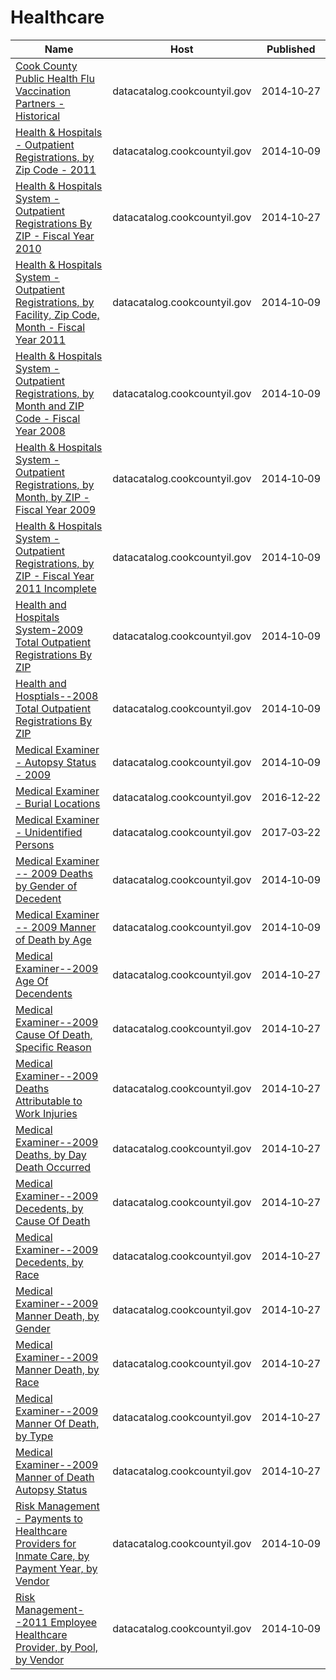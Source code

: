 # Healthcare

Name | Host | Published
---- | ---- | ---------
[Cook County Public Health Flu Vaccination Partners - Historical](../datasets/hmkq-r6bc.md) | datacatalog.cookcountyil.gov | 2014&#x2011;10&#x2011;27
[Health & Hospitals - Outpatient Registrations, by Zip Code - 2011](../datasets/rzkf-cucj.md) | datacatalog.cookcountyil.gov | 2014&#x2011;10&#x2011;09
[Health & Hospitals System - Outpatient Registrations By ZIP - Fiscal Year 2010](../datasets/jrkm-9x7q.md) | datacatalog.cookcountyil.gov | 2014&#x2011;10&#x2011;27
[Health & Hospitals System - Outpatient Registrations, by Facility, Zip Code, Month - Fiscal Year 2011](../datasets/wege-aen9.md) | datacatalog.cookcountyil.gov | 2014&#x2011;10&#x2011;09
[Health & Hospitals System - Outpatient Registrations, by Month and ZIP Code - Fiscal Year 2008](../datasets/sgmp-8x3i.md) | datacatalog.cookcountyil.gov | 2014&#x2011;10&#x2011;09
[Health & Hospitals System - Outpatient Registrations, by Month, by ZIP - Fiscal Year 2009](../datasets/8sns-q4rm.md) | datacatalog.cookcountyil.gov | 2014&#x2011;10&#x2011;09
[Health & Hospitals System - Outpatient Registrations, by ZIP - Fiscal Year 2011 Incomplete](../datasets/3ghu-xq7n.md) | datacatalog.cookcountyil.gov | 2014&#x2011;10&#x2011;09
[Health and Hospitals System-2009 Total Outpatient Registrations By ZIP](../datasets/c62y-v8ri.md) | datacatalog.cookcountyil.gov | 2014&#x2011;10&#x2011;09
[Health and Hosptials--2008 Total Outpatient Registrations By ZIP](../datasets/h2ke-7kt8.md) | datacatalog.cookcountyil.gov | 2014&#x2011;10&#x2011;09
[Medical Examiner - Autopsy Status - 2009](../datasets/frsh-8t6g.md) | datacatalog.cookcountyil.gov | 2014&#x2011;10&#x2011;09
[Medical Examiner - Burial Locations](../datasets/hc2f-evny.md) | datacatalog.cookcountyil.gov | 2016&#x2011;12&#x2011;22
[Medical Examiner - Unidentified Persons](../datasets/y8dh-5w5c.md) | datacatalog.cookcountyil.gov | 2017&#x2011;03&#x2011;22
[Medical Examiner -- 2009 Deaths by Gender of Decedent](../datasets/xbrr-cj6t.md) | datacatalog.cookcountyil.gov | 2014&#x2011;10&#x2011;09
[Medical Examiner -- 2009 Manner of Death by Age](../datasets/9gbd-zx5t.md) | datacatalog.cookcountyil.gov | 2014&#x2011;10&#x2011;09
[Medical Examiner--2009 Age Of Decendents](../datasets/frpz-jtq8.md) | datacatalog.cookcountyil.gov | 2014&#x2011;10&#x2011;27
[Medical Examiner--2009 Cause Of Death, Specific Reason](../datasets/djca-4khx.md) | datacatalog.cookcountyil.gov | 2014&#x2011;10&#x2011;27
[Medical Examiner--2009 Deaths Attributable to Work Injuries](../datasets/82zv-km3m.md) | datacatalog.cookcountyil.gov | 2014&#x2011;10&#x2011;27
[Medical Examiner--2009 Deaths, by Day Death Occurred](../datasets/tcy9-nzb9.md) | datacatalog.cookcountyil.gov | 2014&#x2011;10&#x2011;27
[Medical Examiner--2009 Decedents, by Cause Of Death](../datasets/ez5k-rxii.md) | datacatalog.cookcountyil.gov | 2014&#x2011;10&#x2011;27
[Medical Examiner--2009 Decedents, by Race](../datasets/nnih-e5uj.md) | datacatalog.cookcountyil.gov | 2014&#x2011;10&#x2011;27
[Medical Examiner--2009 Manner Death, by Gender](../datasets/6jcw-aa54.md) | datacatalog.cookcountyil.gov | 2014&#x2011;10&#x2011;27
[Medical Examiner--2009 Manner Death, by Race](../datasets/inn8-xwuw.md) | datacatalog.cookcountyil.gov | 2014&#x2011;10&#x2011;27
[Medical Examiner--2009 Manner Of Death, by Type](../datasets/kmuq-337u.md) | datacatalog.cookcountyil.gov | 2014&#x2011;10&#x2011;27
[Medical Examiner--2009 Manner of Death Autopsy Status](../datasets/as8j-bewu.md) | datacatalog.cookcountyil.gov | 2014&#x2011;10&#x2011;27
[Risk Management - Payments to Healthcare Providers for Inmate Care, by Payment Year, by Vendor](../datasets/a5kn-k8qb.md) | datacatalog.cookcountyil.gov | 2014&#x2011;10&#x2011;09
[Risk Management--2011 Employee Healthcare Provider, by Pool, by Vendor](../datasets/kuum-ktb7.md) | datacatalog.cookcountyil.gov | 2014&#x2011;10&#x2011;09

